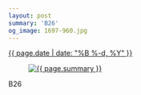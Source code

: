 ```yaml
---
layout: post
summary: 'B26'
og_image: 1697-960.jpg
---
```


<div class="post">
 <time>
  <a href="/1697">
   {{ page.date | date: "%B %-d, %Y" }}
  </a>
 </time>
 <a href="/1697">
  <figure data-taken="11/12/2022">
   <img alt="{{ page.summary }}" sizes="(min-width: 700px) 50vw, calc(100vw - 2rem)" src="{{ site.assets_url }}/1697-480.jpg" srcset="{{ site.assets_url }}/1697-240.jpg 240w, {{ site.assets_url }}/1697-480.jpg 480w, {{ site.assets_url }}/1697-720.jpg 720w, {{ site.assets_url }}/1697-960.jpg 960w"/>
  </figure>
 </a>
 <span>
  B26
 </span>
</div>
